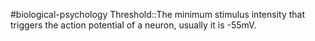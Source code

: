 #biological-psychology 
Threshold::The minimum stimulus intensity that triggers the action potential of a neuron, usually it is -55mV.